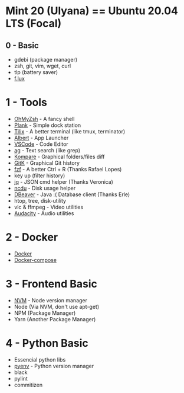 # Mint 20 (Ulyana) == Ubuntu 20.04 LTS (Focal) 

## 0 - Basic

- gdebi (package manager)
- zsh, git, vim, wget, curl
- tlp (battery saver)
- [f.lux](https://justgetflux.com/)


# 1 - Tools

- [OhMyZsh](https://ohmyz.sh/) - A fancy shell
- [Plank](https://launchpad.net/plank) - Simple dock station
- [Tilix](https://gnunn1.github.io/tilix-web/) - A better terminal (like tmux, terminator)
- [Albert](https://github.com/albertlauncher/albert) - App Launcher
- [VSCode](https://code.visualstudio.com/) - Code Editor
- [ag](https://github.com/ggreer/the_silver_searcher) - Text search (like grep)
- [Kompare](https://apps.kde.org/kompare/) - Graphical folders/files diff
- [GitK](https://www.atlassian.com/git/tutorials/gitk) - Graphical Git history
- [fzf](https://github.com/junegunn/fzf) - A better Ctrl + R (Thanks Rafael Lopes)
- key up (filter history)
- [jq](https://stedolan.github.io/jq/) - JSON cmd helper (Thanks Veronica)
- [ncdu](https://dev.yorhel.nl/ncdu) - Disk usage helper
- [DBeaver](https://dbeaver.io/) - Java :( Database client (Thanks Erle)
- htop, tree, disk-utility
- vlc & ffmpeg - Video utilities
- [Audacity](https://www.audacityteam.org/) - Audio utilities

# 2 - Docker

- [Docker](https://docs.docker.com/get-started/)
- [Docker-compose](https://docs.docker.com/compose/)

# 3 - Frontend Basic

- [NVM](https://github.com/nvm-sh/nvm) - Node version manager
- Node (Via NVM, don't use apt-get)
- NPM (Package Manager)
- Yarn (Another Package Manager)

# 4 - Python Basic

- Essencial python libs
- [pyenv](https://github.com/pyenv/pyenv) - Python version manager
- black
- pylint
- commitizen

